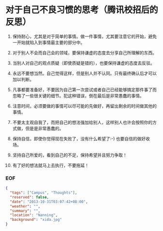 对于自己不良习惯的思考（腾讯校招后的反思）
=======================

1. 保持耐心，尤其是对于简单的事情。做一件事情，尤其要注意它的开始，避免一开始就陷入到事情最主要的部分中。

2. 对于别人不会而自己会的领域，要保持谦虚的态度去分享自己所理解的东西。

3. 当别人对自己的观点质疑（即使质疑是错的），也要保持谦虚的态度去反驳。

4. 永远不要想当然。自己觉得这样，但是别人并不认同。只有最终确认后才可以加以判断。

5. 凡事都要准备好，不要因为自己第一次尝试或者自己已经能够搞定那件事了而忽略了一些很关键的细节。犯这种错误，倒在最后是非常愚蠢的事情。

6. 注意时间，必须要做的事情可以尽可能的先做好，再留出剩余的时间做其他的事情。

7. 不要太主观自我了，而把自己的想法强加给别人，这样别人也许会按照你的方式做，但是是非常愚蠢的。

8. 保持自信，即使你觉得现在失败了，没有什么希望了:-) 也要自信的做好收场。

9. 坚持自己所爱的，看到自己的不足，保持希望并且努力争取！

10. 有了好的想法就马上去执行，不要拖延！

### EOF
```json
{
  "tags": ["Campus", "Thoughts"],
  "reserved": false,
  "date": "2013-10-31T03:07:42+08:00",
  "weather": "",
  "summary": "",
  "location": "Nanning",
  "background": "xida.jpg"
}
```
